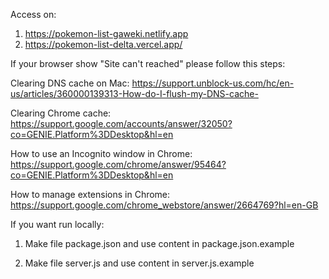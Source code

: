Access on:
1.  https://pokemon-list-gaweki.netlify.app
2.  https://pokemon-list-delta.vercel.app/


If your browser show "Site can't reached" please follow this steps:


Clearing DNS cache on Mac: https://support.unblock-us.com/hc/en-us/articles/360000139313-How-do-I-flush-my-DNS-cache-

Clearing Chrome cache: https://support.google.com/accounts/answer/32050?co=GENIE.Platform%3DDesktop&hl=en 

How to use an Incognito window in Chrome: https://support.google.com/chrome/answer/95464?co=GENIE.Platform%3DDesktop&hl=en

How to manage extensions in Chrome: https://support.google.com/chrome_webstore/answer/2664769?hl=en-GB


If you want run locally:

1. Make file package.json and use content in package.json.example
   
2. Make file server.js and use content in server.js.example


